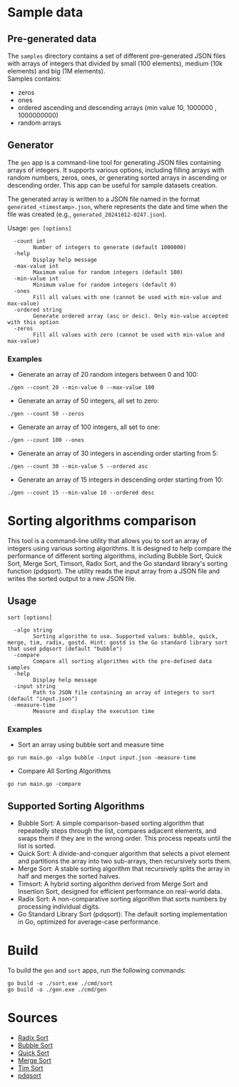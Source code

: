 # Sample data

## Pre-generated data
The `samples` directory contains a set of different pre-generated JSON files with arrays of integers that divided by small (100 elements), 
medium (10k elements) and big (1M elements).  
Samples contains:
- zeros
- ones
- ordered ascending and descending arrays (min value 10, 1000000 , 1000000000)
- random arrays

## Generator
The `gen` app is a command-line tool for generating JSON files containing arrays of integers. It supports various options, 
including filling arrays with random numbers, zeros, ones, or generating sorted arrays in ascending or descending order. 
This app can be useful for sample datasets creation.

The generated array is written to a JSON file named in the format `generated_<timestamp>.json`, 
where <timestamp> represents the date and time when the file was created (e.g., `generated_20241012-0247.json`).

Usage: `gen [options]`
```
  -count int
        Number of integers to generate (default 1000000)
  -help
        Display help message
  -max-value int
        Maximum value for random integers (default 100)
  -min-value int
        Minimum value for random integers (default 0)
  -ones
        Fill all values with one (cannot be used with min-value and max-value)
  -ordered string
        Generate ordered array (asc or desc). Only min-value accepted with this option
  -zeros
        Fill all values with zero (cannot be used with min-value and max-value)

```

### Examples

- Generate an array of 20 random integers between 0 and 100:
```
./gen --count 20 --min-value 0 --max-value 100
```
- Generate an array of 50 integers, all set to zero:
```
./gen --count 50 --zeros
```
- Generate an array of 100 integers, all set to one:
```
./gen --count 100 --ones
```
- Generate an array of 30 integers in ascending order starting from 5:
```
./gen --count 30 --min-value 5 --ordered asc
```
- Generate an array of 15 integers in descending order starting from 10:
```
./gen --count 15 --min-value 10 --ordered desc
```

# Sorting algorithms comparison
This tool is a command-line utility that allows you to sort an array of integers using various sorting algorithms. 
It is designed to help compare the performance of different sorting algorithms, including Bubble Sort, Quick Sort, Merge Sort, Timsort, Radix Sort, 
and the Go standard library's sorting function (pdqsort). 
The utility reads the input array from a JSON file and writes the sorted output to a new JSON file.

## Usage
`sort [options]`
```
  -algo string
        Sorting algorithm to use. Supported values: bubble, quick, merge, tim, radix, gostd. Hint: gostd is the Go standard library sort that used pdqsort (default "bubble")
  -compare
        Compare all sorting algorithms with the pre-defined data samples
  -help
        Display help message
  -input string
        Path to JSON file containing an array of integers to sort (default "input.json")
  -measure-time
        Measure and display the execution time
```

### Examples
-  Sort an array using bubble sort and measure time
```
go run main.go -algo bubble -input input.json -measure-time
```
- Compare All Sorting Algorithms
```
go run main.go -compare
```


## Supported Sorting Algorithms

- Bubble Sort: A simple comparison-based sorting algorithm that repeatedly steps through the list, compares adjacent elements, 
and swaps them if they are in the wrong order. This process repeats until the list is sorted.
- Quick Sort: A divide-and-conquer algorithm that selects a pivot element and partitions the array into two sub-arrays, then recursively sorts them.
- Merge Sort: A stable sorting algorithm that recursively splits the array in half and merges the sorted halves.
- Timsort: A hybrid sorting algorithm derived from Merge Sort and Insertion Sort, designed for efficient performance on real-world data.
- Radix Sort: A non-comparative sorting algorithm that sorts numbers by processing individual digits.
- Go Standard Library Sort (pdqsort): The default sorting implementation in Go, optimized for average-case performance.

# Build

To build the `gen` and `sort` apps, run the following commands:

```
go build -o ./sort.exe ./cmd/sort
go build -o ./gen.exe ./cmd/gen
```

# Sources
- [Radix Sort](https://reintech.io/blog/mastering-radix-sort-algorithm-in-go)
- [Bubble Sort](https://blog.boot.dev/golang/bubble-sort-golang/)
- [Quick Sort](https://blog.boot.dev/golang/quick-sort-golang/)
- [Merge Sort](https://blog.boot.dev/golang/merge-sort-golang/)
- [Tim Sort](https://corte.si/posts/code/timsort/index.html)
- [pdqsort](https://itnext.io/gos-new-sorting-algorithm-pdqsort-822053d7801b)





